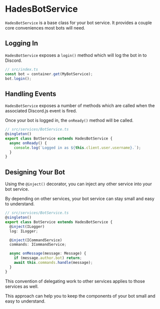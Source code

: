 # HadesBotService

`HadesBotService` is a base class for your bot service. It provides a couple core conveniences most bots will need.

## Logging In

`HadesBotService` exposes a `login()` method which will log the bot in to Discord.

```ts
// src/index.ts
const bot = container.get(MyBotService);
bot.login();
```

## Handling Events

`HadesBotService` exposes a number of methods which are called when the associated Discord.js event is fired.

Once your bot is logged in, the `onReady()` method will be called.

```ts
// src/services/BotService.ts
@singleton()
export class BotService extends HadesBotService {
  async onReady() {
    console.log(`Logged in as ${this.client.user.username}.`);
  }
}
```

## Designing Your Bot

Using the `@inject()` decorator, you can inject any other service into your bot service.

By depending on other services, your bot service can stay small and easy to understand.

```ts
// src/services/BotService.ts
@singleton()
export class BotService extends HadesBotService {
  @inject(ILogger)
  log: ILogger;

  @inject(ICommandService)
  commands: ICommandService;

  async onMessage(message: Message) {
    if (message.author.bot) return;
    await this.commands.handle(message);
  }
}
```

This convention of delegating work to other services applies to those services as well.

This approach can help you to keep the components of your bot small and easy to understand.

